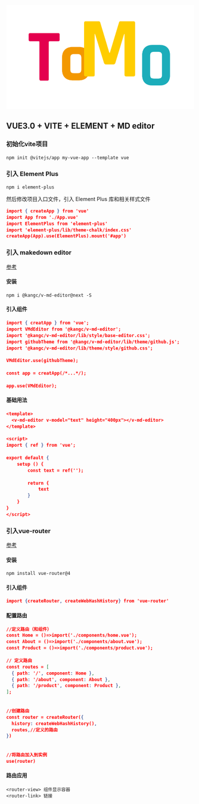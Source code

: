 <div align=center>
<img src="calculator/src/assets/logo.png"/>
</div>

## VUE3.0 + VITE + ELEMENT + MD editor ##
### 初始化vite项目 ###
    npm init @vitejs/app my-vue-app --template vue
### 引入 Element Plus ###
    npm i element-plus
然后修改项目入口文件，引入 Element Plus 库和相关样式文件  
~~~json
import { createApp } from 'vue'
import App from './App.vue'
import ElementPlus from 'element-plus'
import 'element-plus/lib/theme-chalk/index.css'
createApp(App).use(ElementPlus).mount('#app')
~~~
### 引入 makedown editor ###
[参考](https://blog.csdn.net/qq_24392199/article/details/116982316) 
#### 安装 ####
    npm i @kangc/v-md-editor@next -S
#### 引入组件 ####
~~~json
import { creatApp } from 'vue';
import VMdEditor from '@kangc/v-md-editor';
import '@kangc/v-md-editor/lib/style/base-editor.css';
import githubTheme from '@kangc/v-md-editor/lib/theme/github.js';
import '@kangc/v-md-editor/lib/theme/style/github.css';

VMdEditor.use(githubTheme);

const app = creatApp(/*...*/);

app.use(VMdEditor);
~~~
#### 基础用法 ####
~~~json
<template>
  <v-md-editor v-model="text" height="400px"></v-md-editor>
</template>

<script>
import { ref } from 'vue';

export default {
	setup () {
		const text = ref('');

		return {
			text
		}
	}
}
</script>
~~~
### 引入vue-router ###
[参考](https://zhuanlan.zhihu.com/p/365264520) 
#### 安装 ####
    npm install vue-router@4
#### 引入组件 ####
~~~json
import {createRouter, createWebHashHistory} from 'vue-router'
~~~
#### 配置路由 ####
~~~json
//定义路由（和组件）
const Home = ()=>import('./components/home.vue');
const About = ()=>import('./components/about.vue');
const Product = ()=>import('./components/product.vue');

// 定义路由
const routes = [
  { path: '/', component: Home },
  { path: '/about', component: About },
  { path: '/product', component: Product },
];


//创建路由
const router = createRouter({
  history: createWebHashHistory(),
  routes,//定义的路由
})


//将路由加入到实例
use(router)
~~~
#### 路由应用 ####
~~~http
<router-view> 组件显示容器
<router-link> 链接
~~~